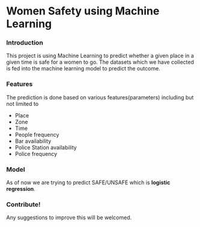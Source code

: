 # Women Safety using Machine Learning

### Introduction
This project is using Machine Learning to predict whether a given place in a given time is safe for a women to go.
The datasets which we have collected is fed into the machine learning model to predict the outcome.

### Features
The prediction is done based on various features(parameters) including but not limited to
* Place
* Zone
* Time
* People frequency
* Bar availability
* Police Station availability
* Police frequency

### Model
As of now we are trying to predict SAFE/UNSAFE which is **logistic regression**.

### Contribute! 
Any suggestions to improve this will be welcomed.
